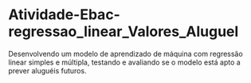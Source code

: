 # Atividade-Ebac-regressao_linear_Valores_Aluguel
Desenvolvendo um modelo de aprendizado de máquina com regressão linear simples e múltipla, testando e avaliando se o modelo está apto a prever aluguéis futuros.

